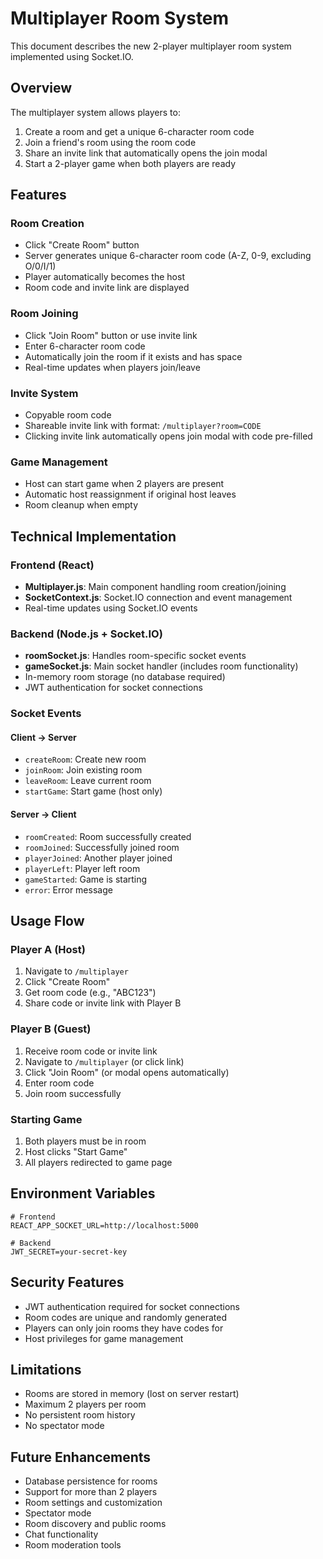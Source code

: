 # Multiplayer Room System

This document describes the new 2-player multiplayer room system implemented using Socket.IO.

## Overview

The multiplayer system allows players to:
1. Create a room and get a unique 6-character room code
2. Join a friend's room using the room code
3. Share an invite link that automatically opens the join modal
4. Start a 2-player game when both players are ready

## Features

### Room Creation
- Click "Create Room" button
- Server generates unique 6-character room code (A-Z, 0-9, excluding O/0/I/1)
- Player automatically becomes the host
- Room code and invite link are displayed

### Room Joining
- Click "Join Room" button or use invite link
- Enter 6-character room code
- Automatically join the room if it exists and has space
- Real-time updates when players join/leave

### Invite System
- Copyable room code
- Shareable invite link with format: `/multiplayer?room=CODE`
- Clicking invite link automatically opens join modal with code pre-filled

### Game Management
- Host can start game when 2 players are present
- Automatic host reassignment if original host leaves
- Room cleanup when empty

## Technical Implementation

### Frontend (React)
- **Multiplayer.js**: Main component handling room creation/joining
- **SocketContext.js**: Socket.IO connection and event management
- Real-time updates using Socket.IO events

### Backend (Node.js + Socket.IO)
- **roomSocket.js**: Handles room-specific socket events
- **gameSocket.js**: Main socket handler (includes room functionality)
- In-memory room storage (no database required)
- JWT authentication for socket connections

### Socket Events

#### Client → Server
- `createRoom`: Create new room
- `joinRoom`: Join existing room
- `leaveRoom`: Leave current room
- `startGame`: Start game (host only)

#### Server → Client
- `roomCreated`: Room successfully created
- `roomJoined`: Successfully joined room
- `playerJoined`: Another player joined
- `playerLeft`: Player left room
- `gameStarted`: Game is starting
- `error`: Error message

## Usage Flow

### Player A (Host)
1. Navigate to `/multiplayer`
2. Click "Create Room"
3. Get room code (e.g., "ABC123")
4. Share code or invite link with Player B

### Player B (Guest)
1. Receive room code or invite link
2. Navigate to `/multiplayer` (or click link)
3. Click "Join Room" (or modal opens automatically)
4. Enter room code
5. Join room successfully

### Starting Game
1. Both players must be in room
2. Host clicks "Start Game"
3. All players redirected to game page

## Environment Variables

```env
# Frontend
REACT_APP_SOCKET_URL=http://localhost:5000

# Backend
JWT_SECRET=your-secret-key
```

## Security Features

- JWT authentication required for socket connections
- Room codes are unique and randomly generated
- Players can only join rooms they have codes for
- Host privileges for game management

## Limitations

- Rooms are stored in memory (lost on server restart)
- Maximum 2 players per room
- No persistent room history
- No spectator mode

## Future Enhancements

- Database persistence for rooms
- Support for more than 2 players
- Room settings and customization
- Spectator mode
- Room discovery and public rooms
- Chat functionality
- Room moderation tools
